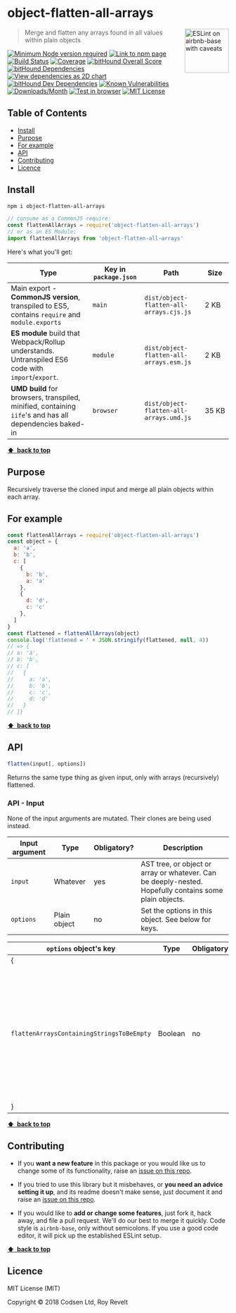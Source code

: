 # object-flatten-all-arrays

<a href="https://github.com/revelt/eslint-on-airbnb-base-badge" style="float: right; padding: 0 0 20px 20px;"><img src="https://cdn.rawgit.com/revelt/eslint-on-airbnb-base-badge/0c3e46c9/lint-badge.svg" alt="ESLint on airbnb-base with caveats" width="100" align="right"></a>

> Merge and flatten any arrays found in all values within plain objects

[![Minimum Node version required][node-img]][node-url]
[![Link to npm page][npm-img]][npm-url]
[![Build Status][travis-img]][travis-url]
[![Coverage][cov-img]][cov-url]
[![bitHound Overall Score][overall-img]][overall-url]
[![bitHound Dependencies][deps-img]][deps-url]
[![View dependencies as 2D chart][deps2d-img]][deps2d-url]
[![bitHound Dev Dependencies][dev-img]][dev-url]
[![Known Vulnerabilities][vulnerabilities-img]][vulnerabilities-url]
[![Downloads/Month][downloads-img]][downloads-url]
[![Test in browser][runkit-img]][runkit-url]
[![MIT License][license-img]][license-url]

## Table of Contents

<!-- START doctoc generated TOC please keep comment here to allow auto update -->
<!-- DON'T EDIT THIS SECTION, INSTEAD RE-RUN doctoc TO UPDATE -->


- [Install](#install)
- [Purpose](#purpose)
- [For example](#for-example)
- [API](#api)
- [Contributing](#contributing)
- [Licence](#licence)

<!-- END doctoc generated TOC please keep comment here to allow auto update -->

## Install

```sh
npm i object-flatten-all-arrays
```

```js
// consume as a CommonJS require:
const flattenAllArrays = require('object-flatten-all-arrays')
// or as an ES Module:
import flattenAllArrays from 'object-flatten-all-arrays'
```

Here's what you'll get:

Type            | Key in `package.json` | Path  | Size
----------------|-----------------------|-------|--------
Main export - **CommonJS version**, transpiled to ES5, contains `require` and `module.exports` | `main`                | `dist/object-flatten-all-arrays.cjs.js` | 2&nbsp;KB
**ES module** build that Webpack/Rollup understands. Untranspiled ES6 code with `import`/`export`. | `module`              | `dist/object-flatten-all-arrays.esm.js` | 2&nbsp;KB
**UMD build** for browsers, transpiled, minified, containing `iife`'s and has all dependencies baked-in | `browser`            | `dist/object-flatten-all-arrays.umd.js` | 35&nbsp;KB

**[⬆ &nbsp;back to top](#)**

## Purpose

Recursively traverse the cloned input and merge all plain objects within each array.

## For example

```js
const flattenAllArrays = require('object-flatten-all-arrays')
const object = {
  a: 'a',
  b: 'b',
  c: [
    {
      b: 'b',
      a: 'a'
    },
    {
      d: 'd',
      c: 'c'
    },
  ]
}
const flattened = flattenAllArrays(object)
console.log('flattened = ' + JSON.stringify(flattened, null, 4))
// => {
// a: 'a',
// b: 'b',
// c: [
//   {
//     a: 'a',
//     b: 'b',
//     c: 'c',
//     d: 'd'
//   }
// ]}
```

**[⬆ &nbsp;back to top](#)**

## API

```js
flatten(input[, options])
```

Returns the same type thing as given input, only with arrays (recursively) flattened.

### API - Input

None of the input arguments are mutated. Their clones are being used instead.

Input argument           | Type           | Obligatory? | Description
-------------------------|----------------|-------------|-------------
`input`                  | Whatever       | yes         | AST tree, or object or array or whatever. Can be deeply-nested. Hopefully contains some plain objects.
`options`                | Plain object   | no          | Set the options in this object. See below for keys.


`options` object's key                     | Type     | Obligatory? | Default     | Description
-------------------------------------------|----------|-------------|-------------|----------------------
{                                          |          |             |             |
`flattenArraysContainingStringsToBeEmpty`  | Boolean  | no          | `false`     | If any arrays contain strings, flatten them to be empty thing. This is turned off by default, but it's what you actually need most of the time.
}                                          |          |             |             |

**[⬆ &nbsp;back to top](#)**

## Contributing

* If you **want a new feature** in this package or you would like us to change some of its functionality, raise an [issue on this repo](https://github.com/codsen/object-flatten-all-arrays/issues).

* If you tried to use this library but it misbehaves, or **you need an advice setting it up**, and its readme doesn't make sense, just document it and raise an [issue on this repo](https://github.com/codsen/object-flatten-all-arrays/issues).

* If you would like to **add or change some features**, just fork it, hack away, and file a pull request. We'll do our best to merge it quickly. Code style is `airbnb-base`, only without semicolons. If you use a good code editor, it will pick up the established ESLint setup.

**[⬆ &nbsp;back to top](#)**

## Licence

MIT License (MIT)

Copyright © 2018 Codsen Ltd, Roy Revelt


[node-img]: https://img.shields.io/node/v/object-flatten-all-arrays.svg?style=flat-square&label=works%20on%20node
[node-url]: https://www.npmjs.com/package/object-flatten-all-arrays

[npm-img]: https://img.shields.io/npm/v/object-flatten-all-arrays.svg?style=flat-square&label=release
[npm-url]: https://www.npmjs.com/package/object-flatten-all-arrays

[travis-img]: https://img.shields.io/travis/codsen/object-flatten-all-arrays.svg?style=flat-square
[travis-url]: https://travis-ci.org/codsen/object-flatten-all-arrays

[cov-img]: https://coveralls.io/repos/github/codsen/object-flatten-all-arrays/badge.svg?style=flat-square?branch=master
[cov-url]: https://coveralls.io/github/codsen/object-flatten-all-arrays?branch=master

[overall-img]: https://img.shields.io/bithound/code/github/codsen/object-flatten-all-arrays.svg?style=flat-square
[overall-url]: https://www.bithound.io/github/codsen/object-flatten-all-arrays

[deps-img]: https://img.shields.io/bithound/dependencies/github/codsen/object-flatten-all-arrays.svg?style=flat-square
[deps-url]: https://www.bithound.io/github/codsen/object-flatten-all-arrays/master/dependencies/npm

[deps2d-img]: https://img.shields.io/badge/deps%20in%202D-see_here-08f0fd.svg?style=flat-square
[deps2d-url]: http://npm.anvaka.com/#/view/2d/object-flatten-all-arrays

[dev-img]: https://img.shields.io/bithound/devDependencies/github/codsen/object-flatten-all-arrays.svg?style=flat-square
[dev-url]: https://www.bithound.io/github/codsen/object-flatten-all-arrays/master/dependencies/npm

[vulnerabilities-img]: https://snyk.io/test/github/codsen/object-flatten-all-arrays/badge.svg?style=flat-square
[vulnerabilities-url]: https://snyk.io/test/github/codsen/object-flatten-all-arrays

[downloads-img]: https://img.shields.io/npm/dm/object-flatten-all-arrays.svg?style=flat-square
[downloads-url]: https://npmcharts.com/compare/object-flatten-all-arrays

[runkit-img]: https://img.shields.io/badge/runkit-test_in_browser-a853ff.svg?style=flat-square
[runkit-url]: https://npm.runkit.com/object-flatten-all-arrays

[license-img]: https://img.shields.io/npm/l/object-flatten-all-arrays.svg?style=flat-square
[license-url]: https://github.com/codsen/object-flatten-all-arrays/blob/master/license.md
